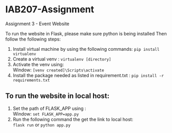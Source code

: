 # IAB207-Assignment
Assignment 3 - Event Website

To run the website in Flask, please make sure python is being installed
Then follow the following steps: 

1. Install virtual machine by using the following commands: 
  ```pip install virtualenv```
2. Create a virtual venv : ```virtualenv [directory]```
3. Activate the venv using: </br>
    Window: ```[venv created]\Scripts\activate```
4. Install the package needed as listed in requirement.txt : ```pip install -r requirements.txt```

## To run the website in local host: 

1. Set the path of FLASK_APP using : <br>
  Window:  ```set FLASK_APP=app.py```
2. Run the following command the get the link to local host: <br>
  ```flask run``` or ```python app.py```
